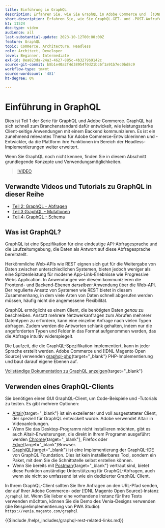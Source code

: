 ```yaml
---
title: Einführung in GraphQL
description: Erfahren Sie, wie Sie GraphQL in Adobe Commerce und  [!DNL Magento Open Source]. Verwenden Sie GET- und POST-Aufrufe von GraphQL für Adobe Commerce und  [!DNL Magento Open Source].
short-description: Erfahren Sie, wie Sie GraphQL-GET- und -POST-Aufrufe für Adobe Commerce und  [!DNL Magento Open Source].
kt: 11524
doc-type: video
audience: all
last-substantial-update: 2023-10-12T00:00:00Z
feature: GraphQL
topic: Commerce, Architecture, Headless
role: Architect, Developer
level: Beginner, Intermediate
exl-id: 8ea823da-24a3-4627-885c-4b3279b9142c
source-git-commit: b8b1e40a2f4d38954f0d21bc6f1a91b7ec0bd8c9
workflow-type: tm+mt
source-wordcount: '481'
ht-degree: 0%

---
```


# Einführung in GraphQL

Dies ist Teil 1 der Serie für GraphQL und Adobe Commerce. GraphQL hat sich schnell zum Branchenstandard dafür entwickelt, wie leistungsstarke Client-seitige Anwendungen mit einem Backend kommunizieren. Es ist ein zunehmend relevantes Thema für Adobe Commerce-Entwicklerinnen und -Entwickler, da die Plattform ihre Funktionen im Bereich der Headless-Implementierungen weiter erweitert.

Wenn Sie GraphQL noch nicht kennen, finden Sie in diesem Abschnitt grundlegende Konzepte und Verwendungsmöglichkeiten.

>[!VIDEO](https://video.tv.adobe.com/v/3424117?learn=on)

## Verwandte Videos und Tutorials zu GraphQL in dieser Reihe

* [Teil 2: GraphQL - Abfragen](../graphql-rest/graphql-queries.md)
* [Teil 3 GraphQL - Mutationen](../graphql-rest/graphql-mutations.md)
* [Teil 4: GraphQL - Schema](../graphql-rest/graphql-schema.md)

## Was ist GraphQL?

GraphQL ist eine Spezifikation für eine eindeutige API-Abfragesprache und die Laufzeitumgebung, die Daten als Antwort auf diese Abfragesprache bereitstellt.

Herkömmliche Web-APIs wie REST eignen sich gut für die Weitergabe von Daten zwischen unterschiedlichen Systemen, bieten jedoch weniger als eine Spitzenleistung für moderne App-Link-Erlebnisse wie Progressive Webs Application. In Anwendungen wie diesem kommunizieren die Frontend- und Backend-Ebenen _derselben_-Anwendung über die Web-API. Der regulierte Ansatz von Systemen wie REST bietet in diesem Zusammenhang, in dem viele Arten von Daten schnell abgerufen werden müssen, häufig nicht die angemessene Flexibilität.

GraphQL ermöglicht es einem Client, die benötigten Daten _genau_ zu beschreiben. Anstatt mehrere Netzwerkanfragen zum Abrufen mehrerer Datentypen zu erfordern, kann eine einzelne Anfrage nach vielen Typen abfragen. Zudem werden die Antworten schlank gehalten, indem nur die angeforderten Typen und Felder in das Format aufgenommen werden, das die Abfrage intuitiv widerspiegelt.

Die Laufzeit, die die GraphQL-Spezifikation implementiert, kann in jeder Sprache erstellt werden. Adobe Commerce und [!DNL Magento Open Source] verwenden
[graphql-php](https://webonyx.github.io/graphql-php/){target="_blank"} PHP-Implementierung und baut darauf eigene Ebenen auf.

[Vollständige Dokumentation zu GraphQL anzeigen](https://graphql.org/learn){target="_blank"}

## Verwenden eines GraphQL-Clients

Sie benötigen einen GUI GraphQL-Client, um Code-Beispiele und -Tutorials zu testen. Es gibt mehrere Optionen:

* [Altair](https://altairgraphql.dev/){target="_blank"} ist ein exzellenter und voll ausgestatteter Client, der speziell für GraphQL entwickelt wurde. Adobe verwendet Altair in Videoanleitungen.
* Wenn Sie das Desktop-Programm nicht installieren möchten, gibt es auch Altair-Erweiterungen, die direkt in Ihrem Programm ausgeführt werden
  [Chrome](https://chromewebstore.google.com/detail/altair-graphql-client/flnheeellpciglgpaodhkhmapeljopja){target="_blank"}, Firefox oder [Edge](https://microsoftedge.microsoft.com/addons/detail/altair-graphql-client/kpggioiimijgcalmnfnalgglgooonopa){target="_blank"}Browser.
* [GraphiQL](https://github.com/graphql/graphiql/tree/main/packages/graphiql){target="_blank"} ist eine Implementierung der GraphQL-IDE von GraphQL Foundation. Dies ist kein installierbares Tool, sondern ein Paket, mit dem Sie die Schnittstelle selbst erstellen können.
* Wenn Sie bereits mit [Postman](https://www.postman.com/){target="_blank"} vertraut sind, bietet diese Funktion anständige Unterstützung für GraphQL-Abfragen, auch wenn sie nicht so umfassend ist wie ein dedizierter GraphQL-Client.

In Ihrem GraphQL-Client sollten Sie Ihre Anfragen an den URL-Pfad senden, der auf Ihrer Adobe Commerce- oder [!DNL Magento Open Source]-Instanz `/graphql` ist. Wenn Sie lieber eine vorhandene Instanz für Ihre Tests verwenden möchten, können Sie die Demo des Venia-Designs verwenden (die Beispielimplementierung von PWA Studio): `https://venia.magento.com/graphql`

{{$include /help/_includes/graphql-rest-related-links.md}}
